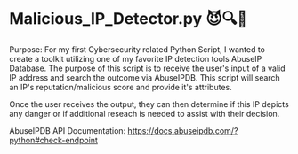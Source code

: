 # Malicious_IP_Detector.py 😈🔍🥂

Purpose: 
For my first Cybersecurity related Python Script, I wanted to create a toolkit utilizing one of my favorite IP detection tools AbuseIP Database. The purpose of this script is to receive the user's input of a valid IP address and search the outcome via AbuseIPDB. This script will search an IP's reputation/malicious score and provide it's attributes.

Once the user receives the output, they can then determine if this IP depicts any danger or if additional reseach is needed to assist with their decision.

AbuseIPDB API Documentation: https://docs.abuseipdb.com/?python#check-endpoint
